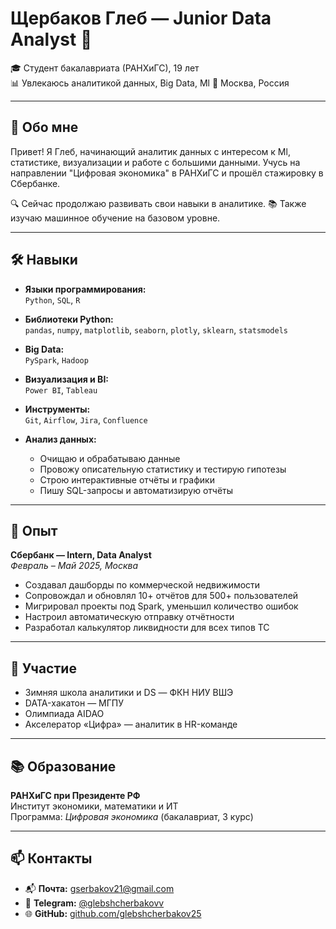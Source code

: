 # Щербаков Глеб — Junior Data Analyst 👋

🎓 Студент бакалавриата (РАНХиГС), 19 лет  
📊 Увлекаюсь аналитикой данных, Big Data, Ml
📍 Москва, Россия  

---

## 🧭 Обо мне

Привет! Я Глеб, начинающий аналитик данных с интересом к Ml, статистике, визуализации и работе с большими данными. Учусь на направлении "Цифровая экономика" в РАНХиГС и прошёл стажировку в Сбербанке.

🔍 Сейчас продолжаю развивать свои навыки в аналитике. 
📚 Также изучаю машинное обучение на базовом уровне.

---

## 🛠 Навыки

- **Языки программирования:**  
  `Python`, `SQL`, `R`

- **Библиотеки Python:**  
  `pandas`, `numpy`, `matplotlib`, `seaborn`, `plotly`, `sklearn`, `statsmodels`

- **Big Data:**  
  `PySpark`, `Hadoop`

- **Визуализация и BI:**  
  `Power BI`, `Tableau`

- **Инструменты:**  
  `Git`, `Airflow`, `Jira`, `Confluence`

- **Анализ данных:**  
  - Очищаю и обрабатываю данные  
  - Провожу описательную статистику и тестирую гипотезы  
  - Строю интерактивные отчёты и графики  
  - Пишу SQL-запросы и автоматизирую отчёты  

---

## 💼 Опыт

**Сбербанк — Intern, Data Analyst**  
_Февраль – Май 2025, Москва_

- Создавал дашборды по коммерческой недвижимости  
- Сопровождал и обновлял 10+ отчётов для 500+ пользователей  
- Мигрировал проекты под Spark, уменьшил количество ошибок  
- Настроил автоматическую отправку отчётности  
- Разработал калькулятор ликвидности для всех типов ТС

---

## 🏁 Участие

- Зимняя школа аналитики и DS — ФКН НИУ ВШЭ  
- DATA-хакатон — МГПУ  
- Олимпиада AIDAO  
- Акселератор «Цифра» — аналитик в HR-команде

---

## 📚 Образование

**РАНХиГС при Президенте РФ**  
Институт экономики, математики и ИТ  
Программа: _Цифровая экономика_ (бакалавриат, 3 курс)

---

## 📫 Контакты

- 📬 **Почта:** [gserbakov21@gmail.com](mailto:gserbakov21@gmail.com)  
- 💬 **Telegram:** [@glebshcherbakovv](https://t.me/glebshcherbakovv)  
- 🌐 **GitHub:** [github.com/glebshcherbakov25](https://github.com/glebshcherbakov25)
